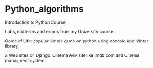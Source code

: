 # Python_algorithms
Introduction to Python Course

Labs, midterms and exams from my University course.

Game of Life: popular simple game on python using console and tkinter library.

2 Web sites on Django. Cinema wev site like imdb.com and Cinema managment system.
